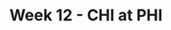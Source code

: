 ---
layout: game
title: Week 12 - CHI at PHI
season: 2017
game_id: 2017_12_CHI_PHI
away_team: CHI
home_team: PHI
---
